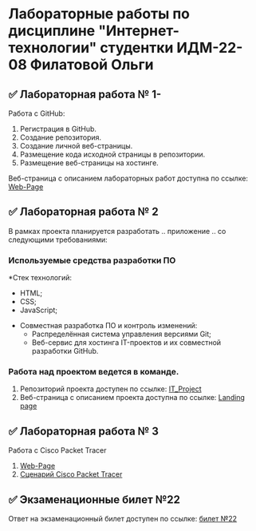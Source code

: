 # Лабораторные работы по дисциплине "Интернет-технологии" студентки ИДМ-22-08 Филатовой Ольги

## ✅ Лабораторная работа № 1-

Работа с GitHub: 
1. Регистрация в GitHub.
2. Создание репозитория.
3. Создание личной веб-страницы.
4. Размещение кода исходной страницы в репозитории.
5. Размещение веб-страницы на хостинге.

Веб-страница с описанием лабораторных работ доступна по ссылке: [Web-Page](https://olfil.github.io/)

## ✅ Лабораторная работа № 2

В рамках проекта планируется разработать .. приложение .. со следующими требованиями:

### Используемые средства разработки ПО

*Стек технологий:
   + HTML;
   + CSS;
   + JavaScript;
* Совместная разработка ПО и контроль изменений:
   + Распределённая система управления версиями Git;
   + Веб-сервис для хостинга IT-проектов и их совместной разработки GitHub.

### Работа над проектом ведется в команде.
1. Репозиторий проекта доступен по ссылке: [IT_Project]()
2. Веб-страница с описанием проекта доступна по ссылке: [Landing page]()

## ✅ Лабораторная работа № 3
Работа с Cisco Packet Tracer
1. [Web-Page](https://olfil.github.io/#Lab3)
2. [Сценарий Cisco Packet Tracer](src/Lab3.pkt)

## ✅ Экзаменационные билет №22

Ответ на экзаменационный билет доступен по ссылке:
[билет №22](https://github.com/stankin/inet-2022/wiki/exam22)
